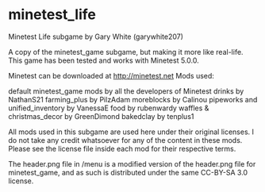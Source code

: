 # minetest_life

Minetest Life subgame
by Gary White (garywhite207)

A copy of the minetest_game subgame, but making it more like real-life. This game has been tested and works with Minetest 5.0.0.

Minetest can be downloaded at http://minetest.net
Mods used:

default minetest_game mods by all the developers of Minetest
drinks by NathanS21
farming_plus by PilzAdam
moreblocks by Calinou
pipeworks and unified_inventory by VanessaE
food by rubenwardy
waffles & christmas_decor by GreenDimond
bakedclay by tenplus1


All mods used in this subgame are used here under their original licenses. I do not take any credit whatsoever for any of the content in these mods. Please see the license file inside each mod for their respective terms.

The header.png file in /menu is a modified version of the header.png file for minetest_game, and as such is distributed under the same CC-BY-SA 3.0 license.

